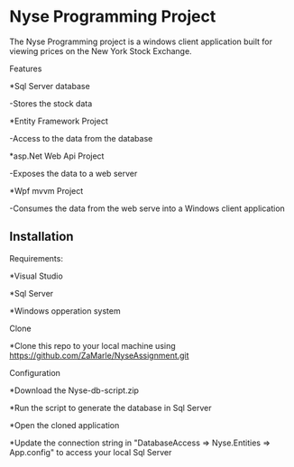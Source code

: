 Nyse Programming Project
========================================

The Nyse Programming project is a windows client application built for viewing prices on the New York Stock Exchange.


Features

*Sql Server database

  -Stores the stock data
  
*Entity Framework Project

  -Access to the data from the database
  
*asp.Net Web Api Project

  -Exposes the data to a web server

*Wpf mvvm Project

  -Consumes the data from the web serve into a Windows client application

Installation
----------------------------------------

Requirements:

*Visual Studio 

*Sql Server

*Windows opperation system


Clone

*Clone this repo to your local machine using https://github.com/ZaMarle/NyseAssignment.git


Configuration

*Download the Nyse-db-script.zip

*Run the script to generate the database in Sql Server

*Open the cloned application

*Update the connection string in "DatabaseAccess => Nyse.Entities => App.config" to access your local Sql Server

